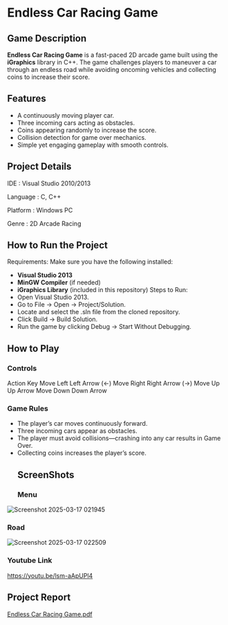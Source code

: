 # Endless Car Racing Game
## Game Description
**Endless Car Racing Game** is a fast-paced 2D arcade game built using the **iGraphics** library in C++. The game challenges players to maneuver a car through an endless road while avoiding oncoming vehicles and collecting coins to increase their score.

## Features
- A continuously moving player car.
- Three incoming cars acting as obstacles.
- Coins appearing randomly to increase the score.
- Collision detection for game over mechanics.
- Simple yet engaging gameplay with smooth controls.
## Project Details
IDE : Visual Studio 2010/2013

Language : C, C++

Platform : Windows PC

Genre : 2D Arcade Racing

## How to Run the Project
Requirements:
Make sure you have the following installed:

- **Visual Studio 2013**
- **MinGW Compiler** (if needed)
- **iGraphics Library** (included in this repository)
Steps to Run:
- Open Visual Studio 2013.
- Go to File → Open → Project/Solution.
- Locate and select the .sln file from the cloned repository.
- Click Build → Build Solution.
- Run the game by clicking Debug → Start Without Debugging.
## How to Play
### **Controls**
Action	Key
Move Left	Left Arrow (←)
Move Right	Right Arrow (→)
Move Up Up Arrow
Move Down Down Arrow
### **Game Rules**
- The player’s car moves continuously forward.
- Three incoming cars appear as obstacles.
- The player must avoid collisions—crashing into any car results in Game Over.
- Collecting coins increases the player’s score.
  ## ScreenShots
  ### **Menu**
![Screenshot 2025-03-17 021945](https://github.com/user-attachments/assets/af39db25-ab0e-4bfd-ac49-49dbaed7502b)

  ### **Road**
![Screenshot 2025-03-17 022509](https://github.com/user-attachments/assets/3a23c4e6-56ee-4191-a521-b5429f1ebf6a)

  ### Youtube Link
  https://youtu.be/lsm-aApUPl4
  ## Project Report
  [Endless Car Racing Game.pdf](https://github.com/user-attachments/files/19297909/Endless.Car.Racing.Game.pdf)
